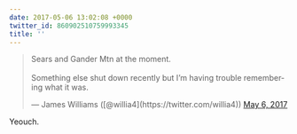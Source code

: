 ```yaml
---
date: 2017-05-06 13:02:08 +0000
twitter_id: 860902510759993345
title: ''
---
```


<blockquote class="twitter-tweet"><p lang="en" dir="ltr">Sears and Gander Mtn at the moment. <br><br>Something else shut down recently but I’m having trouble remembering what it was.</p>&mdash; James Williams ([@willia4](https://twitter.com/willia4)) <a href="https://twitter.com/willia4/status/860902328207069185?ref_src=twsrc%5Etfw">May 6, 2017</a></blockquote>
<script async src="https://platform.twitter.com/widgets.js" charset="utf-8"></script>

Yeouch.
